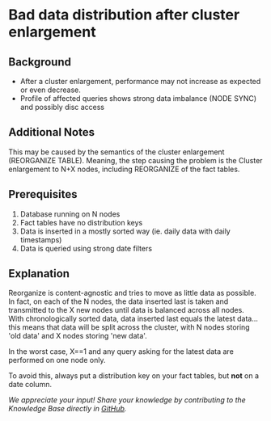 # Bad data distribution after cluster enlargement 
## Background

* After a cluster enlargement, performance may not increase as expected or even decrease.
* Profile of affected queries shows strong data imbalance (NODE SYNC) and possibly disc access

## Additional Notes

This may be caused by the semantics of the cluster enlargement (REORGANIZE TABLE). Meaning, the step causing the problem is the Cluster enlargement to N+X nodes, including REORGANIZE of the fact tables.

## Prerequisites

1. Database running on N nodes
2. Fact tables have no distribution keys
3. Data is inserted in a mostly sorted way (ie. daily data with daily timestamps)
4. Data is queried using strong date filters

## Explanation

Reorganize is content-agnostic and tries to move as little data as possible. In fact, on each of the N nodes, the data inserted last is taken and transmitted to the X new nodes until data is balanced across all nodes.  
With chronologically sorted data, data inserted last equals the latest data... this means that data will be split across the cluster, with N nodes storing 'old data' and X nodes storing 'new data'.

In the worst case, X==1 and any query asking for the latest data are performed on one node only.

To avoid this, always put a distribution key on your fact tables, but **not** on a date column.

*We appreciate your input! Share your knowledge by contributing to the Knowledge Base directly in [GitHub](https://github.com/exasol/public-knowledgebase).* 